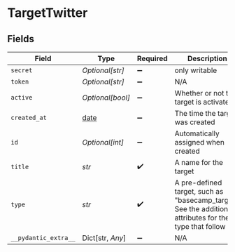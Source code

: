 # TargetTwitter


## Fields

| Field                                                                                                   | Type                                                                                                    | Required                                                                                                | Description                                                                                             |
| ------------------------------------------------------------------------------------------------------- | ------------------------------------------------------------------------------------------------------- | ------------------------------------------------------------------------------------------------------- | ------------------------------------------------------------------------------------------------------- |
| `secret`                                                                                                | *Optional[str]*                                                                                         | :heavy_minus_sign:                                                                                      | only writable                                                                                           |
| `token`                                                                                                 | *Optional[str]*                                                                                         | :heavy_minus_sign:                                                                                      | N/A                                                                                                     |
| `active`                                                                                                | *Optional[bool]*                                                                                        | :heavy_minus_sign:                                                                                      | Whether or not the target is activated                                                                  |
| `created_at`                                                                                            | [date](https://docs.python.org/3/library/datetime.html#date-objects)                                    | :heavy_minus_sign:                                                                                      | The time the target was created                                                                         |
| `id`                                                                                                    | *Optional[int]*                                                                                         | :heavy_minus_sign:                                                                                      | Automatically assigned when created                                                                     |
| `title`                                                                                                 | *str*                                                                                                   | :heavy_check_mark:                                                                                      | A name for the target                                                                                   |
| `type`                                                                                                  | *str*                                                                                                   | :heavy_check_mark:                                                                                      | A pre-defined target, such as "basecamp_target". See the additional attributes for the type that follow |
| `__pydantic_extra__`                                                                                    | Dict[str, *Any*]                                                                                        | :heavy_minus_sign:                                                                                      | N/A                                                                                                     |